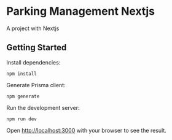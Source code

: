 # Parking Management Nextjs
A project with Nextjs

## Getting Started

Install dependencies:

```
npm install
```

Generate Prisma client:

```
npm generate
```

Run the development server:

```
npm run dev
```

Open [http://localhost:3000](http://localhost:3000) with your browser to see the result.
